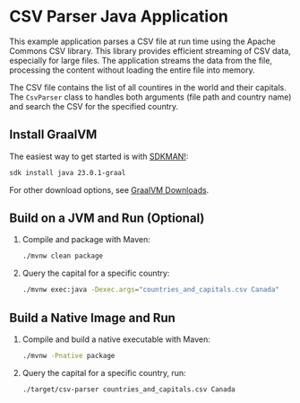 # CSV Parser Java Application

This example application parses a CSV file at run time using the Apache Commons CSV library. This library provides efficient streaming of CSV data, especially for large files.
The application streams the data from the file, processing the content without loading the entire file into memory.

The CSV file contains the list of all countires in the world and their capitals.
The `CsvParser` class to handles both arguments (file path and country name) and search the CSV for the specified country.

## Install GraalVM 

The easiest way to get started is with [SDKMAN!](https://sdkman.io/jdks/#graal):
```bash
sdk install java 23.0.1-graal
```
For other download options, see [GraalVM Downloads](https://www.graalvm.org/downloads/).

## Build on a JVM and Run (Optional)

1. Compile and package with Maven:
    ```bash
    ./mvnw clean package
    ```

2. Query the capital for a specific country:
    ```bash
    ./mvnw exec:java -Dexec.args="countries_and_capitals.csv Canada"
    ```

## Build a Native Image and Run

1. Compile and build a native executable with Maven: 
    ```bash
    ./mvnw -Pnative package
    ```
2. Query the capital for a specific country, run:
    ```bash
    ./target/csv-parser countries_and_capitals.csv Canada
    ```
